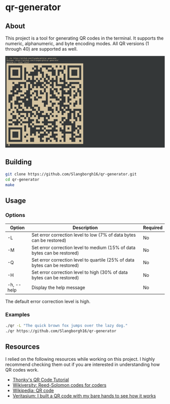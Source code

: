 # qr-generator

## About

This project is a tool for generating QR codes in the terminal. It supports the
numeric, alphanumeric, and byte encoding modes. All QR versions (1 through 40)
are supported as well.

![Demonstration](extras/demo.png)

## Building

```bash
git clone https://github.com/Slangborgh16/qr-generator.git
cd qr-generator
make
```

## Usage

### Options

|**Option**|**Description**|**Required**|
|---|---|---|
|-L|Set error correction level to low (7% of data bytes can be restored)|No|
|-M|Set error correction level to medium (15% of data bytes can be restored)|No|
|-Q|Set error correction level to quartile (25% of data bytes can be restored)|No|
|-H|Set error correction level to high (30% of data bytes can be restored)|No|
|-h, --help|Display the help message|No|

The default error correction level is high.

### Examples

```bash
./qr -L "The quick brown fox jumps over the lazy dog."
./qr https://github.com/Slangborgh16/qr-generator
```

## Resources

I relied on the following resources while working on this project. I highly
recommend checking them out if you are interested in understanding how QR codes
work.

- [Thonky's QR Code Tutorial](https://www.thonky.com/qr-code-tutorial/)
- [Wikiversity: Reed-Solomon codes for coders](
https://en.wikiversity.org/wiki/Reed%E2%80%93Solomon_codes_for_coders)
- [Wikipedia: QR code](https://en.wikipedia.org/wiki/QR_code)
- [Veritasium: I built a QR code with my bare hands to see how it works](
https://youtu.be/w5ebcowAJD8)
